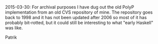 2015-03-30: For archival purposes I have dug out the old PolyP
implementation from an old CVS repository of mine. The repository goes
back to 1998 and it has not been updated after 2006 so most of it has
probably bit-rotted, but it could still be interesting to what "early
Haskell" was like.

  Patrik
